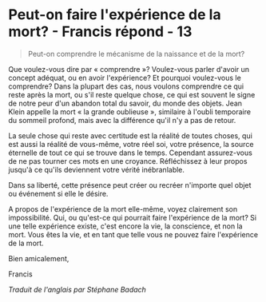 # Peut-on faire l'expérience de la mort? - Francis répond - 13

>Peut-on comprendre le mécanisme de la naissance et de la mort?

Que voulez-vous dire par « comprendre »? Voulez-vous parler d'avoir un concept adéquat, ou en avoir l'expérience? Et pourquoi voulez-vous le comprendre? Dans la plupart des cas, nous voulons comprendre ce qui reste après la mort, ou s'il reste quelque chose, ce qui est souvent le signe de notre peur d'un abandon total du savoir, du monde des objets. Jean Klein appelle la mort « la grande oublieuse », similaire à l'oubli temporaire du sommeil profond, mais avec la différence qu'il n'y a pas de retour.

La seule chose qui reste avec certitude est la réalité de toutes choses, qui est aussi la réalité de vous-même, votre réel soi, votre présence, la source éternelle de tout ce qui se trouve dans le temps. Cependant assurez-vous de ne pas tourner ces mots en une croyance. Réfléchissez à leur propos jusqu'à ce qu'ils deviennent votre vérité inébranlable.

Dans sa liberté, cette présence peut créer ou recréer n'importe quel objet ou événement si elle le désire.

A propos de l'expérience de la mort elle-même, voyez clairement son impossibilité. Qui, ou qu'est-ce qui pourrait faire l'expérience de la mort? Si une telle expérience existe, c'est encore la vie, la conscience, et non la mort. Vous êtes la vie, et en tant que telle vous ne pouvez faire l'expérience de la mort.

Bien amicalement,

Francis

_Traduit de l'anglais par Stéphane Badach_

